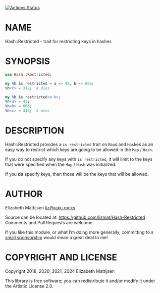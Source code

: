 [![Actions Status](https://github.com/lizmat/Hash-Restricted/workflows/test/badge.svg)](https://github.com/lizmat/Hash-Restricted/actions)

NAME
====

Hash::Restricted - trait for restricting keys in hashes

SYNOPSIS
========

```raku
use Hash::Restricted;

my %h is restricted = a => 42, b => 666;
%h<c> = 317;  # dies

my %h is restricted<a b>;
%h<a> = 42;
%h<b> = 666;
%h<c> = 317;  # dies
```

DESCRIPTION
===========

Hash::Restricted provides a `is restricted` trait on `Map`s and `Hash`es as an easy way to restrict which keys are going to be allowed in the `Map` / `Hash`.

If you do not specify any keys with `is restricted`, it will limit to the keys that were specified when the `Map` / `Hash` was initialized.

If you **do** specify keys, then those will be the keys that will be allowed.

AUTHOR
======

Elizabeth Mattijsen <liz@raku.rocks>

Source can be located at: https://github.com/lizmat/Hash-Restricted . Comments and Pull Requests are welcome.

If you like this module, or what I’m doing more generally, committing to a [small sponsorship](https://github.com/sponsors/lizmat/) would mean a great deal to me!

COPYRIGHT AND LICENSE
=====================

Copyright 2018, 2020, 2021, 2024 Elizabeth Mattijsen

This library is free software; you can redistribute it and/or modify it under the Artistic License 2.0.


